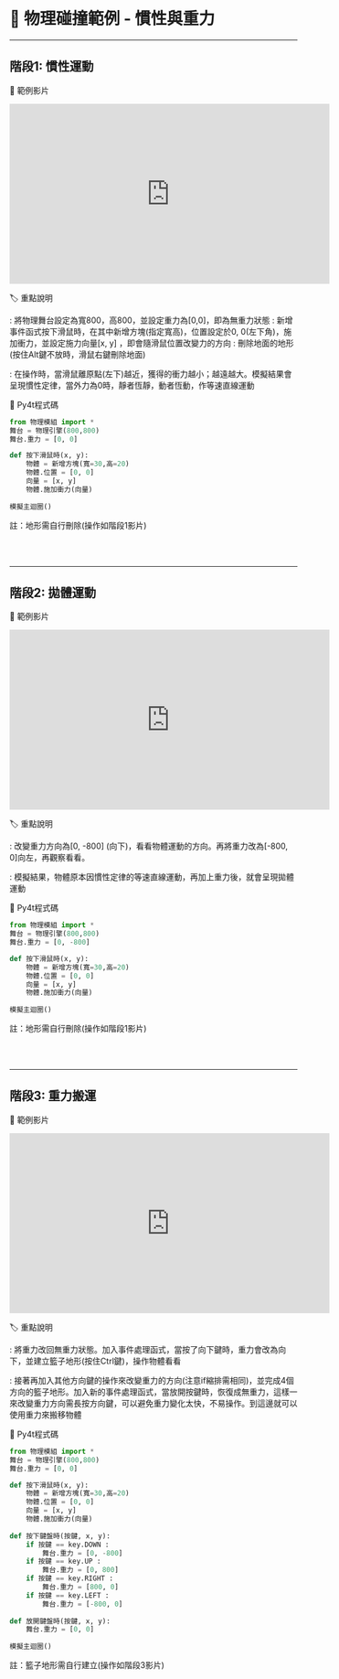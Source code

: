 # 🔰 物理碰撞範例 - 慣性與重力

--------------

## 階段1: 慣性運動

🎦 範例影片

<iframe width="560" height="315" src="https://www.youtube.com/embed/8STo6dA7uyQ?start=0&amp;end=247" frameborder="0" allow="accelerometer; autoplay; encrypted-media; gyroscope; picture-in-picture" allowfullscreen></iframe>

🏷️ 重點說明

: 將物理舞台設定為寬800，高800，並設定重力為[0,0]，即為無重力狀態
: 新增事件函式按下滑鼠時，在其中新增方塊(指定寬高)，位置設定於0, 0(左下角)，施加衝力，並設定施力向量[x, y] ，即會隨滑鼠位置改變力的方向
: 刪除地面的地形(按住Alt鍵不放時，滑鼠右鍵刪除地面)

: 在操作時，當滑鼠離原點(左下)越近，獲得的衝力越小；越遠越大。模擬結果會呈現慣性定律，當外力為0時，靜者恆靜，動者恆動，作等速直線運動


📄 Py4t程式碼


```python
from 物理模組 import *
舞台 = 物理引擎(800,800)
舞台.重力 = [0, 0]

def 按下滑鼠時(x, y):
    物體 = 新增方塊(寬=30,高=20)
    物體.位置 = [0, 0]
    向量 = [x, y]
    物體.施加衝力(向量)
    
模擬主迴圈()
```

註：地形需自行刪除(操作如階段1影片)

<br/><br/>

--------------

## 階段2: 拋體運動


🎦 範例影片

<iframe width="560" height="315" src="https://www.youtube.com/embed/8STo6dA7uyQ?start=250&amp;end=348" frameborder="0" allow="accelerometer; autoplay; encrypted-media; gyroscope; picture-in-picture" allowfullscreen></iframe>

🏷️ 重點說明

: 改變重力方向為[0, -800] (向下)，看看物體運動的方向。再將重力改為[-800, 0]向左，再觀察看看。

: 模擬結果，物體原本因慣性定律的等速直線運動，再加上重力後，就會呈現拋體運動

📄 Py4t程式碼

```python
from 物理模組 import *
舞台 = 物理引擎(800,800)
舞台.重力 = [0, -800]

def 按下滑鼠時(x, y):
    物體 = 新增方塊(寬=30,高=20)
    物體.位置 = [0, 0]
    向量 = [x, y]
    物體.施加衝力(向量)
    
模擬主迴圈()
```

註：地形需自行刪除(操作如階段1影片)

<br/><br/>

--------------



## 階段3: 重力搬運


🎦 範例影片

<iframe width="560" height="315" src="https://www.youtube.com/embed/8STo6dA7uyQ?start=350&amp;end=677" frameborder="0" allow="accelerometer; autoplay; encrypted-media; gyroscope; picture-in-picture" allowfullscreen></iframe>

🏷️ 重點說明

: 將重力改回無重力狀態。加入事件處理函式，當按了向下鍵時，重力會改為向下，並建立籃子地形(按住Ctrl鍵)，操作物體看看

: 接著再加入其他方向鍵的操作來改變重力的方向(注意if縮排需相同)，並完成4個方向的籃子地形。加入新的事件處理函式，當放開按鍵時，恢復成無重力，這樣一來改變重力方向需長按方向鍵，可以避免重力變化太快，不易操作。到這邊就可以使用重力來搬移物體

📄 Py4t程式碼

```python
from 物理模組 import *
舞台 = 物理引擎(800,800)
舞台.重力 = [0, 0]

def 按下滑鼠時(x, y):
    物體 = 新增方塊(寬=30,高=20)
    物體.位置 = [0, 0]
    向量 = [x, y]
    物體.施加衝力(向量)
    
def 按下鍵盤時(按鍵, x, y):
    if 按鍵 == key.DOWN :
        舞台.重力 = [0, -800]
    if 按鍵 == key.UP :
        舞台.重力 = [0, 800]
    if 按鍵 == key.RIGHT :
        舞台.重力 = [800, 0]
    if 按鍵 == key.LEFT :
        舞台.重力 = [-800, 0]
            
def 放開鍵盤時(按鍵, x, y):
    舞台.重力 = [0, 0]
    
模擬主迴圈()
```

註：籃子地形需自行建立(操作如階段3影片)

